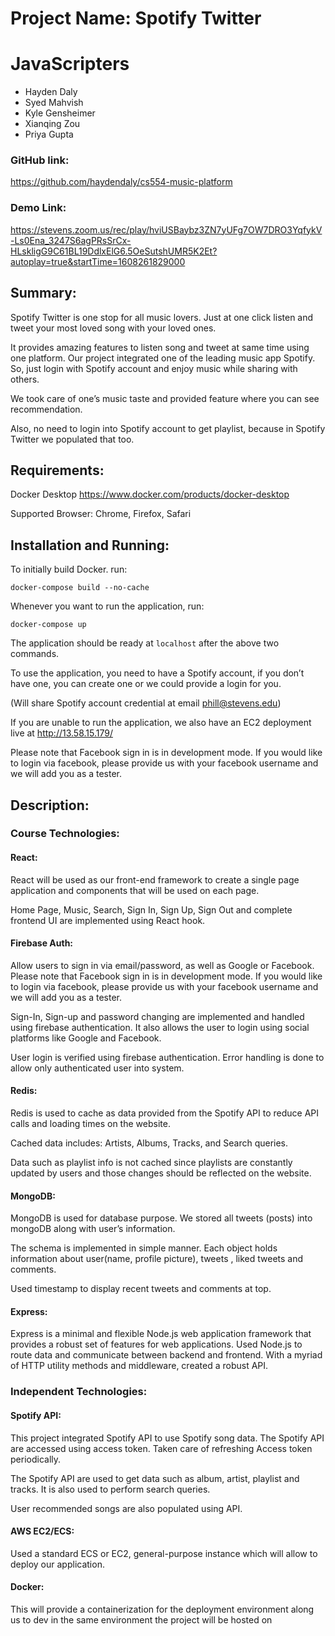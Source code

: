 # Project Name: Spotify Twitter 

# JavaScripters

- Hayden Daly
- Syed Mahvish
- Kyle Gensheimer
- Xianqing Zou
- Priya Gupta

### GitHub link: 
https://github.com/haydendaly/cs554-music-platform 

### Demo Link:
https://stevens.zoom.us/rec/play/hviUSBaybz3ZN7yUFg7OW7DRO3YqfykV-Ls0Ena_3247S6agPRsSrCx-HLskligG9C61BL19DdlxElG6.5OeSutshUMR5K2Et?autoplay=true&startTime=1608261829000

## Summary: 

Spotify Twitter is one stop for all music lovers. Just at one click listen and tweet your most loved song with your loved ones. 

It provides amazing features to listen song and tweet at same time using one platform. Our project integrated one of the leading music app Spotify. So, just login with Spotify account and enjoy music while sharing with others. 

We took care of one’s music taste and provided feature where you can see recommendation. 

Also, no need to login into Spotify account to get playlist, because in Spotify Twitter we populated that too.  

## Requirements: 

Docker Desktop https://www.docker.com/products/docker-desktop 

Supported Browser: Chrome, Firefox, Safari 

## Installation and Running: 

To initially build Docker. run:

`docker-compose build --no-cache` 

Whenever you want to run the application, run:

`docker-compose up` 

The application should be ready at `localhost` after the above two commands.

To use the application, you need to have a Spotify account, if you don’t have one, you can create one or we could provide a login for you. 

(Will share Spotify account credential at email phill@stevens.edu) 

If you are unable to run the application, we also have an EC2 deployment live at http://13.58.15.179/ 

Please note that Facebook sign in is in development mode. If you would like to login via facebook, please provide us with your facebook username and we will add you as a tester.

## Description: 

### Course Technologies: 

#### React: 

React will be used as our front-end framework to create a single page application and components that will be used on each page. 

Home Page, Music, Search, Sign In, Sign Up, Sign Out and complete frontend UI are implemented using React hook. 

#### Firebase Auth: 

Allow users to sign in via email/password, as well as Google or Facebook. Please note that Facebook sign in is in development mode. If you would like to login via facebook, please provide us with your facebook username and we will add you as a tester.

Sign-In, Sign-up and password changing are implemented and handled using firebase authentication. It also allows the user to login using social platforms like Google and Facebook.  

User login is verified using firebase authentication. Error handling is done to allow only authenticated user into system. 

#### Redis: 

Redis is used to cache as data provided from the Spotify API to reduce API calls and loading times on the website. 

Cached data includes: Artists, Albums, Tracks, and Search queries.  

Data such as playlist info is not cached since playlists are constantly updated by users and those changes should be reflected on the website. 

#### MongoDB: 

MongoDB is used for database purpose. We stored all tweets (posts) into mongoDB along with user’s information.  

The schema is implemented in simple manner. Each object holds information about user(name, profile picture), tweets , liked tweets and comments. 

Used timestamp to display recent tweets and comments at top. 

#### Express: 

Express is a minimal and flexible Node.js web application framework that provides a robust set of features for web applications. Used Node.js to route data and communicate between backend and frontend. With a myriad of HTTP utility methods and middleware, created a robust API. 

### Independent Technologies: 

#### Spotify API: 

This project integrated Spotify API to use Spotify song data. The Spotify API are accessed using access token. Taken care of refreshing Access token periodically. 

The Spotify API are used to get data such as album, artist, playlist and tracks. It is also used to perform search queries. 

User recommended songs are also populated using API. 

#### AWS EC2/ECS: 

Used a standard ECS or EC2, general-purpose instance which will allow to deploy our application. 

#### Docker: 

This will provide a containerization for the deployment environment along us to dev in the same environment the project will be hosted on 

 

 
